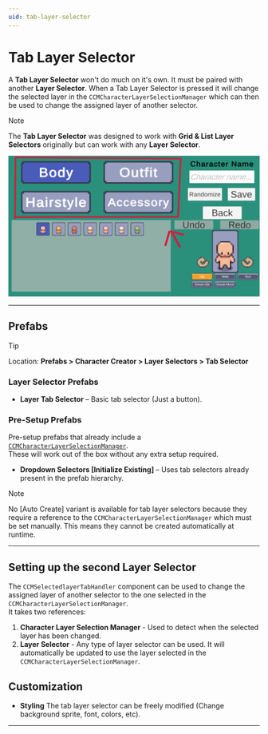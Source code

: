 ```yaml
---
uid: tab-layer-selector
---
```


# Tab Layer Selector

A **Tab Layer Selector** won't do much on it's own. It must be paired with another **Layer Selector**. When a Tab Layer Selector is pressed it will change the selected layer in the `CCMCharacterLayerSelectionManager` which can then be used to change the assigned layer of another selector.

> [!NOTE]
> The **Tab Layer Selector** was designed to work with **Grid & List Layer Selectors** originally but can work with any **Layer Selector**.

![Tab Layer Selector](/images/tab-layer-selector.png)


---

## Prefabs

> [!TIP]
> Location: **Prefabs > Character Creator > Layer Selectors > Tab Selector**

### Layer Selector Prefabs
- **Layer Tab Selector** – Basic tab selector (Just a button).

### Pre-Setup Prefabs
Pre-setup prefabs that already include a  
[`CCMCharacterLayerSelectionManager`](xref:BlazerTech.CharacterManagement.CharacterCreator.CCMCharacterLayerSelectionManager).  
These will work out of the box without any extra setup required.

- **Dropdown Selectors [Initialize Existing]** – Uses tab selectors already present in the prefab hierarchy.  

> [!NOTE]
> No [Auto Create] variant is available for tab layer selectors because they require a reference to the `CCMCharacterLayerSelectionManager` which must be set manually. This means they cannot be created automatically at runtime.

---

## Setting up the second Layer Selector
The `CCMSelectedlayerTabHandler` component can be used to change the assigned layer of another selector to the one selected in the `CCMCharacterLayerSelectionManager`.  
It takes two references:
1. **Character Layer Selection Manager** - Used to detect when the selected layer has been changed.
2. **Layer Selector** - Any type of layer selector can be used. It will automatically be updated to use the layer selected in the `CCMCharacterLayerSelectionManager`.

## Customization

- **Styling** The tab layer selector can be freely modified (Change background sprite, font, colors, etc).

---